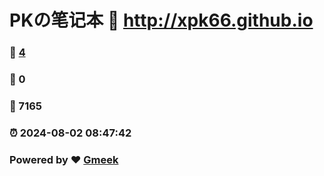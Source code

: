 # PKの笔记本 :link: http://xpk66.github.io 
### :page_facing_up: [4](http://xpk66.github.io/tag.html) 
### :speech_balloon: 0 
### :hibiscus: 7165 
### :alarm_clock: 2024-08-02 08:47:42 
### Powered by :heart: [Gmeek](https://github.com/Meekdai/Gmeek)
